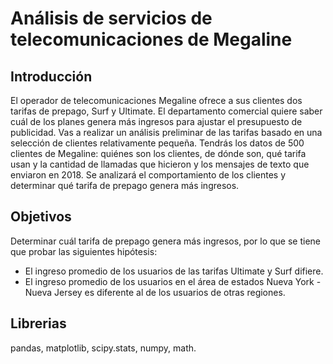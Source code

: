 # Análisis de servicios de telecomunicaciones de Megaline

## Introducción
El operador de telecomunicaciones Megaline ofrece a sus clientes dos tarifas de prepago, Surf y Ultimate. El departamento comercial quiere saber cuál de los planes genera más ingresos para ajustar el presupuesto de publicidad. Vas a realizar un análisis preliminar de las tarifas basado en una selección de clientes relativamente pequeña. Tendrás los datos de 500 clientes de Megaline: quiénes son los clientes, de dónde son, qué tarifa usan y la cantidad de llamadas que hicieron y los mensajes de texto que enviaron en 2018. Se analizará el comportamiento de los clientes y determinar qué tarifa de prepago genera más ingresos.

## Objetivos
Determinar cuál tarifa de prepago genera más ingresos, por lo que se tiene que probar las siguientes hipótesis:

- El ingreso promedio de los usuarios de las tarifas Ultimate y Surf difiere.
- El ingreso promedio de los usuarios en el área de estados Nueva York - Nueva Jersey es diferente al de los usuarios de otras regiones.

## Librerias
pandas, matplotlib, scipy.stats, numpy, math.

